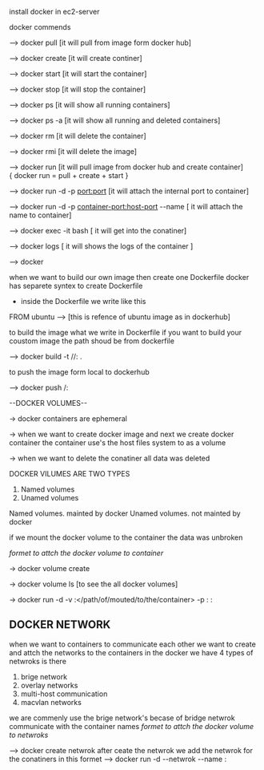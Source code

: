 install docker in ec2-server 

docker commends 

--> docker pull <image-name>  [it will pull from image form docker hub]

--> docker create <image-id>  [it will create continer]

--> docker start <continer-id> [it will start the container]

--> docker stop <continer-id>  [it will stop the container] 

--> docker ps  [it will show all running containers]

--> docker ps -a  [it will show all running and deleted containers]

--> docker rm <container-id> [it will delete the container]    
    
--> docker rmi <image-id> [it will delete the image] 

--> docker run <image-name>  [it will pull image from docker hub and create container]  
                                        { docker run = pull + create + start }
 
--> docker run -d -p <port:port> <image-name> [it will attach the internal port to container]   
 
--> docker run -d -p <container-port:host-port> --name <coustom-name> <image-name> [ it will attach the name to container]

--> docker exec -it <conatiner-id> bash  [ it will get into the conatiner]

--> docker logs <container-name> [ it will shows the logs of the container ]

--> docker 




when we want to build our own image then create one Dockerfile 
docker has separete syntex to create Dockerfile
- inside the Dockerfile we write like this 

FROM ubuntu --> [this is refence of ubuntu image as in dockerhub]

to build the image what we write in Dockerfile
if you want to build your coustom image the path shoud be from dockerfile

--> docker build -t <dockerhub-url>/<user-name>/<coustom-name>:<version> .

to push the image form local to dockerhub

--> docker push <user-name>/<coustom-name>:<version>
                             
                        

--DOCKER VOLUMES--

-> docker containers are ephemeral

-> when we want to create docker image and next we create docker container the container use's the host files system to as a volume 

-> when we want to delete the conatiner all data was deleted 

DOCKER VILUMES ARE TWO TYPES 

1. Named volumes 
2. Unamed volumes

Named volumes. mainted by docker 
Unamed volumes. not mainted by docker



 if we mount the docker volume to the container the data was unbroken 

*formet to attch the docker volume to container*

-> docker volume create <volume-name>

-> docker volume ls [to see the all docker volumes]

-> docker run -d -v <volume-name>:</path/of/mouted/to/the/container> -p <docker-port>:<host-port> <image-name>:<version>


DOCKER NETWORK 
-
when we want to containers to communicate each other we want to create and attch the networks to the containers in the docker we have 4 types of netwroks is there

1. brige network
2. overlay networks
3. multi-host communication
4. macvlan networks

we are commenly use the brige network's becase of bridge netwrok communicate with the container names
 *formet to attch the docker volume to netwroks*

 --> docker create netwrok <name>
 after ceate the netwrok we add the netwrok for the conatiners in this formet
 --> docker run -d --netwrok <netwrok name> --name <name> <image-name>:<version>


